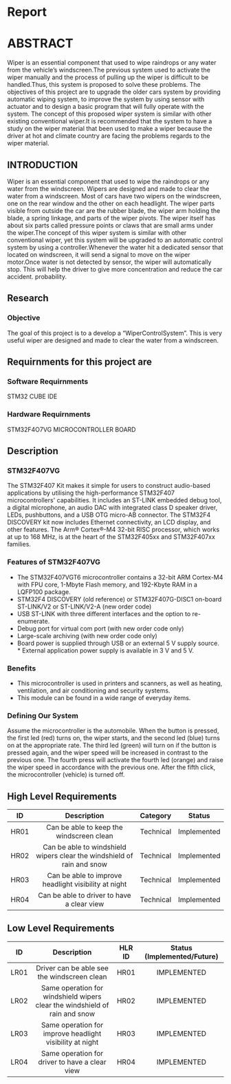 # Report

# ABSTRACT

Wiper is an essential component that used to wipe raindrops or any water from the vehicle’s windscreen.The previous system used to activate the wiper manually and the process of pulling up the wiper is difficult to be handled.Thus, this system is proposed to solve these problems. The objectives of this project are to upgrade the older cars system by providing automatic wiping system, to improve the system by using sensor with actuator and to design a basic program that will fully operate with the system. The concept of this proposed wiper system is similar with other existing conventional wiper.It is recommended that the system to have a study on the wiper material that been used to make a wiper because the driver at hot and climate country are facing the problems regards to the wiper material.
## INTRODUCTION

Wiper is an essential component that used to wipe the raindrops or any water from the windscreen. Wipers are designed and made to clear the water from a windscreen. Most of cars have two wipers on the windscreen, one on the rear window and the other on each headlight. The wiper parts visible from outside the car are the rubber blade, the wiper arm holding the blade, a spring linkage, and parts of the wiper pivots. The wiper itself has about six parts called pressure points or claws that are small arms under the wiper.The concept of this wiper system is similar with other conventional wiper, yet this system will be upgraded to an automatic control system by using a controller.Whenever the water hit a dedicated sensor that located on windscreen, it will send a signal to move on the wiper motor.Once water is not detected by sensor, the wiper will automatically stop. This will help the driver to give more concentration and reduce the car accident. probability. 

## Research 

### Objective 

The goal of this project is to a develop a “WiperControlSystem”. This is very useful  wiper are designed and made to clear the water from a windscreen.


## Requirnments for this project are

### Software Requirnments

STM32 CUBE IDE

### Hardware Requirnments

STM32F4O7VG MICROCONTROLLER BOARD

## Description

### STM32F407VG

The STM32F407 Kit makes it simple for users to construct audio-based applications by utilising the high-performance STM32F407 microcontrollers' capabilities. It includes an ST-LINK embedded debug tool, a digital microphone, an audio DAC with integrated class D speaker driver, LEDs, pushbuttons, and a USB OTG micro-AB connector. The STM32F4 DISCOVERY kit now includes Ethernet connectivity, an LCD display, and other features. The Arm® Cortex®-M4 32-bit RISC processor, which works at up to 168 MHz, is at the heart of the STM32F405xx and STM32F407xx families.

### Features of STM32F407VG

* The STM32F407VGT6 microcontroller contains a 32-bit ARM Cortex-M4 with FPU core, 1-Mbyte Flash memory, and 192-Kbyte RAM in a LQFP100 package.
* STM32F4 DISCOVERY (old reference) or STM32F407G-DISC1 on-board ST-LINK/V2 or ST-LINK/V2-A (new order code)
* USB ST-LINK with three different interfaces and the option to re-enumerate.
* Debug port for virtual com port (with new order code only)
* Large-scale archiving (with new order code only)
* Board power is supplied through USB or an external 5 V supply source. * External application power supply is available in 3 V and 5 V.

### Benefits 
* This microcontroller is used in printers and scanners, as well as heating, ventilation, and air conditioning and security systems.
* This module can be found in a wide range of everyday items.

### Defining Our System

Assume the microcontroller is the automobile. When the button is pressed, the first led (red) turns on, the wiper starts, and the second led (blue) turns on at the appropriate rate. The third led (green) will turn on if the button is pressed again, and the wiper speed will be increased in contrast to the previous one. The fourth press will activate the fourth led (orange) and raise the wiper speed in accordance with the previous one. After the fifth click, the microcontroller (vehicle) is turned off.

## High Level Requirements
| ID | Description | Category |	Status |
|:-: |:-----------:|:--------:|:------:|
| HR01 | Can be able to keep the windscreen clean | Technical | Implemented |
| HR02 | Can be able to windshield wipers clear the windshield of rain and snow | Technical | Implemented |
| HR03 | Can be able to improve headlight visibility at night | Technical | Implemented |
| HR04 | Can be able to driver to have a clear view | Technical | Implemented |


## Low Level Requirements
| ID | Description | HLR ID | Status (Implemented/Future) |
|:-:|:-----------:|:------:|:---------------------------:|
| LR01 | Driver can be able see the windscreen clean | HR01 | IMPLEMENTED |
| LR02 | Same operation for windshield wipers clear the windshield of rain and snow | HR02 | IMPLEMENTED |
| LR03 | Same operation for improve headlight visibility at night | HR03 | IMPLEMENTED |
| LR04 | Same operation for driver to have a clear view | HR04 | IMPLEMENTED |


